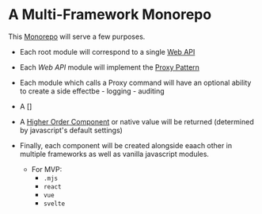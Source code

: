 # A Multi-Framework Monorepo

This [Monorepo](./ReadAboutMonoRepo.md) will serve a few purposes.

- Each root module will correspond to a single [Web API](https://developer.mozilla.org/en-US/docs/Web/API)

- Each _Web API_ module will implement the [Proxy Pattern](http://www.blackwasp.co.uk/Proxy.aspx)

- Each module which calls a Proxy command will have an optional ability to create a side effectbe 
          - logging
          - auditing

- A []
- A [Higher Order Component](https://en.wikipedia.org/wiki/Higher-order_programming) or native value will be returned (determined by javascript's default settings)

- Finally, each component will be created alongside eaach other in multiple frameworks as well as vanilla javascript modules.
    - For MVP:
      - `.mjs`
      - `react`
      - `vue`
      - `svelte`